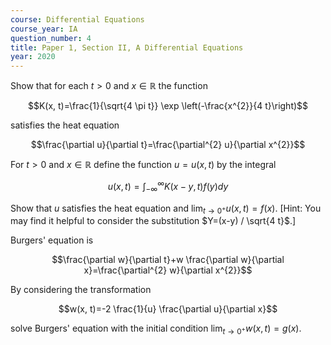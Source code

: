 ```yaml
---
course: Differential Equations
course_year: IA
question_number: 4
title: Paper 1, Section II, A Differential Equations
year: 2020
---
```




Show that for each $t>0$ and $x \in \mathbb{R}$ the function

$$K(x, t)=\frac{1}{\sqrt{4 \pi t}} \exp \left(-\frac{x^{2}}{4 t}\right)$$

satisfies the heat equation

$$\frac{\partial u}{\partial t}=\frac{\partial^{2} u}{\partial x^{2}}$$

For $t>0$ and $x \in \mathbb{R}$ define the function $u=u(x, t)$ by the integral

$$u(x, t)=\int_{-\infty}^{\infty} K(x-y, t) f(y) d y$$

Show that $u$ satisfies the heat equation and $\lim _{t \rightarrow 0^{+}} u(x, t)=f(x)$. [Hint: You may find it helpful to consider the substitution $Y=(x-y) / \sqrt{4 t}$.]

Burgers' equation is

$$\frac{\partial w}{\partial t}+w \frac{\partial w}{\partial x}=\frac{\partial^{2} w}{\partial x^{2}}$$

By considering the transformation

$$w(x, t)=-2 \frac{1}{u} \frac{\partial u}{\partial x}$$

solve Burgers' equation with the initial condition $\lim _{t \rightarrow 0^{+}} w(x, t)=g(x)$.